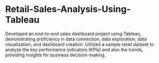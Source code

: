 # Retail-Sales-Analysis-Using-Tableau
Developed an end-to-end sales dashboard project using Tableau, demonstrating proficiency in data connection, data exploration, data visualization, and dashboard creation. Utilized a sample retail dataset to analyze the key performance indicators (KPIs) and also the trends, providing insights for business decision-making.
